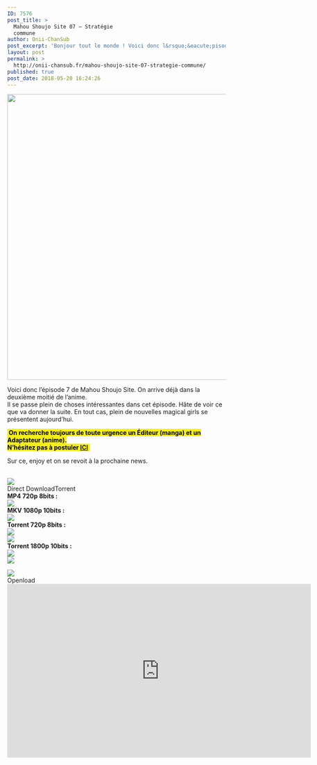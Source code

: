 ```yaml
---
ID: 7576
post_title: >
  Mahou Shoujo Site 07 – Stratégie
  commune
author: Onii-ChanSub
post_excerpt: 'Bonjour tout le monde ! Voici donc l&rsquo;&eacute;pisode 7 de Mahou Shoujo Site. On arrive d&eacute;j&agrave; dans la deuxi&egrave;me moiti&eacute; de l&rsquo;anime. Il se passe plein de choses int&eacute;ressantes dans cet &eacute;pisode. H&acirc;te de voir ce que va donner la suite. En tout cas, plein de nouvelles magical girls se pr&eacute;sentent aujourd&rsquo;hui. Sur ce, enjoy<p><a href="http://onii-chansub.fr/mahou-shoujo-site-07-strategie-commune/">LIRE LA SUITE&hellip;</a></p>'
layout: post
permalink: >
  http://onii-chansub.fr/mahou-shoujo-site-07-strategie-commune/
published: true
post_date: 2018-05-20 16:24:26
---
```

<div class="feedwordpress-gaffer-full-text"><p></p>
<img data-attachment-id="2488" data-permalink="http://onii-chansub.fr/mahou-shoujo-site-07-strategie-commune/mahou_shoujo_site_07_2/#main" data-orig-file="https://i1.wp.com/onii-chansub.fr/wp-content/uploads/2018/05/Mahou_Shoujo_Site_07_2.gif?fit=1280%2C720" data-orig-size="1280,720" data-comments-opened="1" data-image-meta='{"aperture":"0","credit":"","camera":"","caption":"","created_timestamp":"0","copyright":"","focal_length":"0","iso":"0","shutter_speed":"0","title":"","orientation":"0"}' data-image-title="Mahou_Shoujo_Site_07_2" data-image-description="" data-medium-file="https://i1.wp.com/onii-chansub.fr/wp-content/uploads/2018/05/Mahou_Shoujo_Site_07_2.gif?fit=1280%2C720" data-large-file="https://i1.wp.com/onii-chansub.fr/wp-content/uploads/2018/05/Mahou_Shoujo_Site_07_2.gif?fit=1280%2C720" src="https://united-subs.dearclouds.com/wp-content/uploads/2018/05/dddcd31db0271a4309b24e960dae5f6d.jpg" alt="" width="1170" height="658" class="aligncenter size-full wp-image-2488" srcset="https://i1.wp.com/onii-chansub.fr/wp-content/uploads/2018/05/Mahou_Shoujo_Site_07_2.gif?w=1280 1280w, https://i1.wp.com/onii-chansub.fr/wp-content/uploads/2018/05/Mahou_Shoujo_Site_07_2.gif?resize=768%2C432 768w" sizes="(max-width: 1170px) 100vw, 1170px" data-recalc-dims="1"><br><p>Voici donc l’épisode 7 de Mahou Shoujo Site. On arrive déjà dans la deuxième moitié de l’anime.<br>
Il se passe plein de choses intéressantes dans cet épisode. Hâte de voir ce que va donner la suite. En tout cas, plein de nouvelles magical girls se présentent aujourd’hui.</p>
<p><strong><span class="su-highlight" style="background:#f6ef16;color:#000000"> On recherche toujours de toute urgence un Éditeur (manga) et un Adaptateur (anime).<br>
N’hésitez pas à postuler <a href="http://onii-chansub.fr/contactez-nous/recrutement/">ICI</a> </span></strong></p>
<p>Sur ce, enjoy et on se revoit à la prochaine news.<br></p>
<br><img src="http://onii-chansub.fr/wp-content/uploads/2015/09/Lien-des-%C3%A9pisodes-onii-chansub.png"><br><div class="su-tabs su-tabs-style-default su-tabs-vertical" data-active="1">
<div class="su-tabs-nav">
<span class="" data-url="" data-target="blank">Direct Download</span><span class="" data-url="" data-target="blank">Torrent </span>
</div>
<div class="su-tabs-panes">
<div class="su-tabs-pane su-clearfix">
<div class="su-row">
<div class="su-column su-column-size-1-2"><div class="su-column-inner su-clearfix"><strong>MP4 720p 8bits :</strong></div></div>
<div class="su-column su-column-size-1-2"><div class="su-column-inner su-clearfix"><a href="https://www.jheberg.net/captcha/onii-chansub-mahou-shoujo-site-07-vostfr-hd-720p-2/"><img src="http://onii-chansub.fr/wp-content/uploads/2015/09/Jheberg.png"></a></div></div>
</div>
<div class="su-row">
<div class="su-column su-column-size-1-2"><div class="su-column-inner su-clearfix"><strong>MKV 1080p 10bits :</strong></div></div>
<div class="su-column su-column-size-1-2"><div class="su-column-inner su-clearfix"><a href="https://www.jheberg.net/captcha/onii-chansub-mahou-shoujo-site-07-vostfr-fhd-108-2/"><img src="http://onii-chansub.fr/wp-content/uploads/2015/09/Jheberg.png"></a></div></div>
</div>
</div>
<div class="su-tabs-pane su-clearfix">
<div class="su-row">
<div class="su-column su-column-size-1-3"><div class="su-column-inner su-clearfix"><strong>Torrent 720p 8bits :</strong></div></div>
<div class="su-column su-column-size-1-3"><div class="su-column-inner su-clearfix"><a href="https://nyaa.si/view/1039039"><img src="http://onii-chansub.fr/wp-content/uploads/2015/09/Nyaa.png"></a></div></div>
<div class="su-column su-column-size-1-3"><div class="su-column-inner su-clearfix"><a href="https://anidex.info/torrent/147759"><img src="http://onii-chansub.fr/wp-content/uploads/2017/07/Anidex.png"></a></div></div>
</div>
<div class="su-row">
<div class="su-column su-column-size-1-3"><div class="su-column-inner su-clearfix"><strong>Torrent 1800p 10bits :</strong></div></div>
<div class="su-column su-column-size-1-3"><div class="su-column-inner su-clearfix"><a href="https://nyaa.si/view/1039040"><img src="http://onii-chansub.fr/wp-content/uploads/2015/09/Nyaa.png"></a></div></div>
<div class="su-column su-column-size-1-3"><div class="su-column-inner su-clearfix"><a href="https://anidex.info/torrent/147760"><img src="http://onii-chansub.fr/wp-content/uploads/2017/07/Anidex.png"></a></div></div>
</div>
</div>
</div>
</div>
<p></p>
<img src="http://onii-chansub.fr/wp-content/uploads/2017/07/streaming-onii-chansub.png"><br><div class="su-tabs su-tabs-style-default" data-active="1">
<div class="su-tabs-nav"><span class="" data-url="" data-target="blank">Openload</span></div>
<div class="su-tabs-panes"><div class="su-tabs-pane su-clearfix">
<iframe src="https://openload.co/embed/DBU6ZGCvUi4/%5BOnii-ChanSub%5D_Mahou_Shoujo_Site_-_07_vostfr_%28HD_720p_8bits%29.mp4" scrolling="no" frameborder="0" width="700" height="400" allowfullscreen="true" webkitallowfullscreen="true" mozallowfullscreen="true"></iframe><br>
</div></div>
</div></div>
